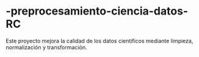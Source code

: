 # -preprocesamiento-ciencia-datos-RC
Este proyecto mejora la calidad de los datos científicos mediante limpieza, normalización y transformación.
